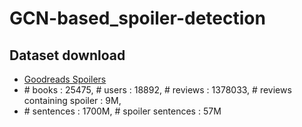 # GCN-based_spoiler-detection

## Dataset download
* [Goodreads Spoilers](https://cseweb.ucsd.edu/~jmcauley/datasets.html#spoilers)
* \# books : 25475, # users : 18892, # reviews : 1378033, # reviews containing spoiler : 9M, 
* \# sentences : 1700M, # spoiler sentences : 57M
